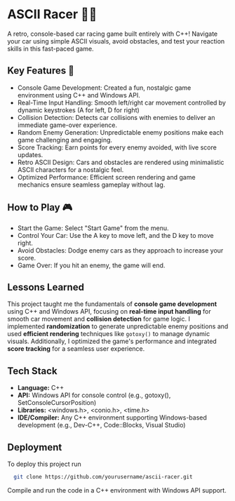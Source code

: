 
# ASCII Racer 🚗💨

A retro, console-based car racing game built entirely with C++! Navigate your car using simple ASCII visuals, avoid obstacles, and test your reaction skills in this fast-paced game.


## Key Features 🚀

- Console Game Development: Created a fun, nostalgic game environment using C++ and Windows API. 
- Real-Time Input Handling: Smooth left/right car movement controlled by dynamic keystrokes (A for left, D for right)
- Collision Detection: Detects car collisions with enemies to deliver an immediate game-over experience.
- Random Enemy Generation: Unpredictable enemy positions make each game challenging and engaging.
- Score Tracking: Earn points for every enemy avoided, with live score updates.
- Retro ASCII Design: Cars and obstacles are rendered using minimalistic ASCII characters for a nostalgic feel.
- Optimized Performance: Efficient screen rendering and game mechanics ensure seamless gameplay without lag.


## How to Play 🎮

- Start the Game: Select "Start Game" from the menu.
- Control Your Car: Use the A key to move left, and the D key to move right.
- Avoid Obstacles: Dodge enemy cars as they approach to increase your score.
- Game Over: If you hit an enemy, the game will end.


## Lessons Learned

This project taught me the fundamentals of **console game development** using C++ and Windows API, focusing on **real-time input handling** for smooth car movement and **collision detection** for game logic. I implemented **randomization** to generate unpredictable enemy positions and used **efficient rendering** techniques like `gotoxy()` to manage dynamic visuals. Additionally, I optimized the game's performance and integrated **score tracking** for a seamless user experience.


## Tech Stack
- **Language:** C++
- **API:** Windows API for console control (e.g., gotoxy(), SetConsoleCursorPosition)
- **Libraries:** <windows.h>, <conio.h>, <time.h>
- **IDE/Compiler:** Any C++ environment supporting Windows-based development (e.g., Dev-C++, Code::Blocks, Visual Studio)


## Deployment

To deploy this project run

```bash
  git clone https://github.com/yourusername/ascii-racer.git
```

Compile and run the code in a C++ environment with Windows API support.